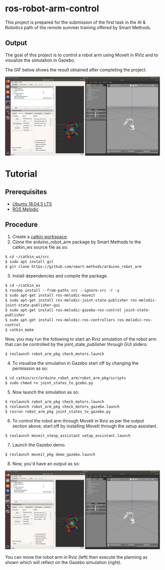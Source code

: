 # ros-robot-arm-control
This project is prepared for the submission of the first task in the AI & Robotics path of the remote summer training offered by Smart Methods.

## Output 
The goal of this project is to control a robot arm using MoveIt in RViz and to visualize the simulation in Gazebo.

The GIF below shows the result obtained after completing the project.

![output](https://raw.githubusercontent.com/MeshalAlamr/ros-robot-arm-control/main/output.gif)

# Tutorial
## Prerequisites
- [Ubuntu 18.04.5 LTS](https://releases.ubuntu.com/18.04.5/)
- [ROS Melodic](http://wiki.ros.org/melodic/Installation/Ubuntu)

## Procedure
1) Create a [catkin workspace](http://wiki.ros.org/catkin/Tutorials/create_a_workspace).
2) Clone the arduino_robot_arm package by Smart Methods to the catkin_ws source file as so: 
```
$ cd ~/catkin_ws/src 
$ sudo apt install git
$ git clone https://github.com/smart-methods/arduino_robot_arm
```
3) Install dependencies and compile the package.
```
$ cd ~/catkin_ws 
$ rosdep install --from-paths src --ignore-src -r -y
$ sudo apt-get install ros-melodic-moveit
$ sudo apt-get install ros-melodic-joint-state-publisher ros-melodic-joint-state-publisher-gui
$ sudo apt-get install ros-melodic-gazebo-ros-control joint-state-publisher
$ sudo apt-get install ros-melodic-ros-controllers ros-melodic-ros-control
$ catkin_make
```
Now, you may run the following to start an Rviz simulation of the robot arm that can be controlled by the joint_state_publisher through GUI sliders:
```
$ roslaunch robot_arm_pkg check_motors.launch
```
4) To visualize the simulation in Gazebo start off by changing the permission as so:
```
$ cd catkin/src/arduino_robot_arm/robot_arm_pkg/scripts
$ sudo chmod +x joint_states_to_gzebo.py
```
5) Now launch the simulation as so:
```
$ roslaunch robot_arm_pkg check_motors.launch
$ roslaunch robot_arm_pkg check_motors_gazebo.launch
$ rosrun robot_arm_pkg joint_states_to_gazebo.py
```
6) To control the robot arm through MoveIt in Rviz as per the output section above, start off by installing MoveIt through the setup assistant.
```
$ roslaunch moveit_steup_assistant setup_assistant.launch
```
7) Launch the Gazebo demo.
```
$ roslaunch moveit_pkg demo_gazebo.launch
```
8) Now, you'd have an output as so:

![output](https://raw.githubusercontent.com/MeshalAlamr/ros-robot-arm-control/main/output.gif)

You can move the robot arm in Rviz (left) then execute the planning as shown which will reflect on the Gazebo simulation (right).


